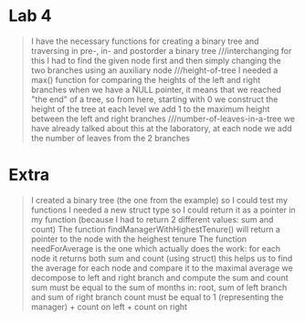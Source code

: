 # Lab 4

> I have the necessary functions for creating a binary tree and traversing in pre-, in- and postorder a binary tree
///interchanging
> for this I had to find the given node first and then simply changing the two branches using an auxiliary node
///height-of-tree
> I needed a max() function for comparing the heights of the left and right branches
> when we have a NULL pointer, it means that we reached "the end" of a tree, so from here, starting with 0 we construct the height of the tree
> at each level we add 1 to the maximum height between the left and right branches
///number-of-leaves-in-a-tree
> we have already talked about this at the laboratory, at each node we add the number of leaves from the 2 branches

# Extra
> I created a binary tree (the one from the example) so I could test my functions
> I needed a new struct type so I could return it as a pointer in my function (because I had to return 2 different values: sum and count)
> The function findManagerWithHighestTenure() will return a pointer to the node with the heighest tenure
> The function needForAverage is the one which actually does the work:
> for each node it returns both sum and count (using struct)
> this helps us to find the average for each node and compare it to the maximal average
> we decompose to left and right branch and compute the sum and count
> sum must be equal to the sum of months in: root, sum of left branch and sum of right branch
> count must be equal to 1 (representing the manager) + count on left + count on right


